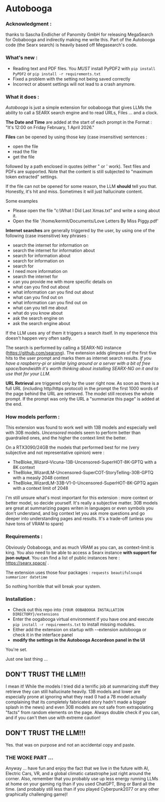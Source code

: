 # Autobooga

### Acknowledgment :
thanks to Sascha Endlicher of Panomity GmbH for releasing MegaSearch 
for Oobabooga and indirectly making me write this. Part of the Autobooga
code (the Searx search) is heavily based off Megasearch's code.

### What's new :
* Reading text and PDF files. You *MUST* install PyPDF2 with `pip install PyPDF2` or `pip install -r requirements.txt` 
* Fixed a problem with the setting not being saved correctly
* Incorrect or absent settings will not lead to a crash anymore.

### What it does :
*Autobooga* is just a simple extension for oobabooga that gives
LLMs the ability to call a SEARX search engine and to read URLs, Files ... 
and a clock. 

**The Date and Time** are added at the start of each prompt in the Format :
"It's 12:00 on Friday February, 1 April 2026."

**Files** can be opened by using those key (case insensitive) sentences :
* open the file 
* read the file
* get the file
 
followed by a path enclosed in quotes (either " or ' work). Text files and PDFs are supported. Note that the content is still subjected to "maximum token extracted" settings.

If the file can not be opened for some reason, the LLM **should** tell you that. Honestly, it's hit and miss. Sometimes it will just hallucinate content.

Some examples
  * Please open the file "c:\\What I Did Last Xmas.txt" and write a song about it.
  * Open the file '/home/kermit/Documents/Love Letters By Miss Piggy.pdf'

**Internet searches** are generally triggered by the user, by using one of the 
following (case insensitive) key phrases :

  * search the internet for information on 
  * search the internet for information about
  * search for information about
  * search for information on
  * search for
  * I need more information on
  * search the internet for
  * can you provide me with more specific details on
  * what can you find out about
  * what information can you find out about
  * what can you find out on
  * what information can you find out on
  * what can you tell me about
  * what do you know about
  * ask the search engine on
  * ask the search engine about

If the LLM uses any of them it triggers a search itself. In my experience this
doesn't happen very often sadly. 

The search is performed by calling a SEARX-NG instance (https://github.com/searxng). The extension adds glimpses
of the first five hits to the user prompt and marks them as internet search results.
*If you have a raspberry-pi or similar lying around or a server with a bit of free space/bandwidth it's worth thinking 
about installing SEARX-NG on it and to use that for your LLM.* 

**URL Retrieval** are triggered only by the user right now. As soon as there is a 
full URL (including http/https protocol) in the prompt the first 1000 words of the page 
behind the URL are retrieved. The model still receives the whole prompt. If the prompt was 
only the URL a "summarize this page" is added at the end.

### How models perform :
This extension was found to work well with 13B models and especially well with 
30B models. *Uncensored* models seem to perform better than guardrailed ones, and the 
higher the context limit the better. 

On a RTX3090/24GB the models that performed best for me (very subjective and not representative
opinion) were :

   * TheBloke_Wizard-Vicuna-13B-Uncensored-SuperHOT-8K-GPTQ with a 8K context
   * TheBloke_WizardLM-Uncensored-SuperCOT-StoryTelling-30B-GPTQ with a measly 2048 context
   * TheBloke_WizardLM-33B-V1-0-Uncensored-SuperHOT-8K-GPTQ again with a context limit of 2048

I'm still unsure what's most important for this extension : more context or better model, so decide
yourself. It's really a subjective matter. 30B models are great at summarizing pages writen in languages
or even symbols you don't understand, and big context let you ask more questions and go deeper into 
understanding pages and results. It's a trade-off (unless you have tons of VRAM to spare)

### Requirements :
Obviously Oobabooga, and as much VRAM as you can, as context-limit is king. 
You also need to be able to access a Searx instance **with support for json output**. You can find a list of 
public instances here : https://searx.space/ . 

The extension uses those four packages : 
`requests
beautifulsoup4
summarizer
datetime`

So nothing horrible that will break your system.

### Installation :
* Check out this repo into `{YOUR OOBABOOGA INSTALLATION DIRECTORY}/extensions`
* Enter the oogabooga virtual environment if you have one and execute
`pip install -r requirements.txt` to install missing modules.
* Either add the extension on startup with 
--extension autobooga or check it in the interface panel
* **modify the settings in the Autobooga Accordeon panel in the UI**

You're set.

Just one last thing ... 


## DON'T TRUST THE LLM!!! 
I mean it! While the models I tried did a terrific job at summarizing stuff they retrieve 
they can still hallucinate heavily. 13B models and lower are especially prone at ignoring what
they read (I had a 7B model actually complaining that its completely fabricated story hadn't made
a bigger splash in the news) and even 30B models are not safe from extrapolating "facts" from random
elements on the page. Always double check if you can, and if you can't then use with extreme caution!

## DON'T TRUST THE LLM!!! 
Yes. that was on purpose and not an accidental copy and paste.

### THE WOKE PART ...
Anyway ... have fun and enjoy the fact that we live in the future with AI, Electric Cars, VR, and a 
global climatic catastrophe just right around the corner. Also, remember that you probably use up less
energy running LLMs at home on your gaming rig than if you used ChatGPT, Bing or Bard all the time. (and probably
still less than if you played Cyberpunk2077 or any other graphically challenging game)!
